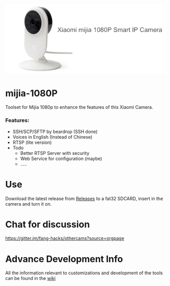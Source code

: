 
![Alt text](images/mijia_1080p/Mijia1080.png?raw=true "Title")

# mijia-1080P

Toolset for Mijia 1080p to enhance the features of this Xiaomi Camera.

### Features:
* SSH/SCP/SFTP by beardrop (SSH done)
* Voices in English (Instead of Chinese)
* RTSP (lite version)
* Todo
    * Better RTSP Server with security
    * Web Service for configuration (maybe)
    * .....

# Use
Download the latest release from [Releases](https://github.com/Filipowicz251/mijia-1080P-hacks/releases) to a fat32 SDCARD, insert in the camera and turn it on.

# Chat for discussion
https://gitter.im/fang-hacks/othercams?source=orgpage

# Advance Development Info
All the information relevant to customizations and development of the tools can be found in the [wiki](https://github.com/Filipowicz251/mijia-1080P-hacks/wiki) 
 



